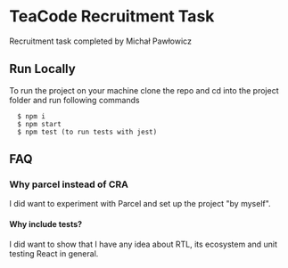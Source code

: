 
# TeaCode Recruitment Task

Recruitment task completed by Michał Pawłowicz


## Run Locally
To run the project on your machine clone the repo and cd into the project folder and run following commands

```
  $ npm i
  $ npm start
  $ npm test (to run tests with jest)
```
    

## FAQ

### Why parcel instead of CRA

I did want to experiment with Parcel and set up the project "by myself". 

#### Why include tests?

I did want to show that I have any idea about RTL, its ecosystem and unit testing React in general.

